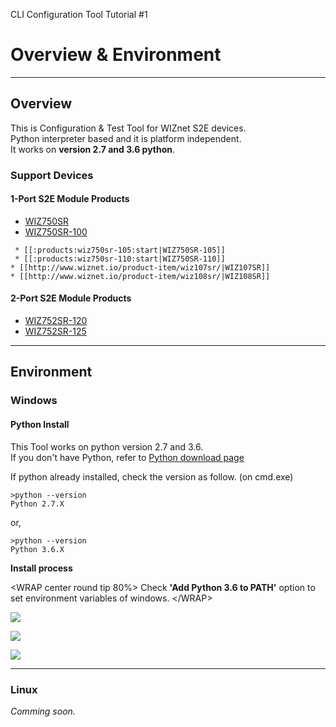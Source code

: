 CLI Configuration Tool Tutorial \#1

# Overview & Environment

-----

## Overview

This is Configuration & Test Tool for WIZnet S2E devices.  
Python interpreter based and it is platform independent.  
It works on **version 2.7 and 3.6 python**.

### Support Devices

#### 1-Port S2E Module Products

  - [WIZ750SR](../WIZ750SR.md)
  - [WIZ750SR-100](../../WIZ750SR-1xx-Series/WIZ750SR-100/WIZ750SR-100.md)

<!-- end list -->

``` 
 * [[:products:wiz750sr-105:start|WIZ750SR-105]]
 * [[:products:wiz750sr-110:start|WIZ750SR-110]]
* [[http://www.wiznet.io/product-item/wiz107sr/|WIZ107SR]]
* [[http://www.wiznet.io/product-item/wiz108sr/|WIZ108SR]]
```

#### 2-Port S2E Module Products

  - [WIZ752SR-120](../../WIZ752SR-12x-Series/WIZ752SR-120/WIZ752SR-120.md)
  - [WIZ752SR-125](../../WIZ752SR-12x-Series/WIZ752SR-125/WIZ752SR-125.md)

-----

## Environment

### Windows

#### Python Install

This Tool works on python version 2.7 and 3.6.  
If you don't have Python, refer to [Python download
page](https://www.python.org/downloads/)

If python already installed, check the version as follow. (on cmd.exe)

    >python --version
    Python 2.7.X

or,

    >python --version
    Python 3.6.X

**Install process**

\<WRAP center round tip 80%\> Check **'Add Python 3.6 to PATH'** option
to set environment variables of windows. \</WRAP\>

![](/products/configtool/overview/install_python_01.png)

![](/products/configtool/overview/install_python_02.png)

![](/products/configtool/overview/install_python_03.png)

-----

### Linux

*Comming soon.*
